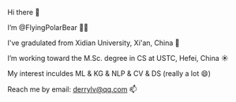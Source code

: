 Hi there 👋

I’m  @FlyingPolarBear 🐻‍❄ 

I've gradulated from Xidian University, Xi'an, China 🚩

I’m working toward the M.Sc. degree in CS at USTC, Hefei, China ☀️

My interest inculdes ML & KG & NLP & CV & DS (really a lot 😄)

Reach me by email: derrylv@qq.com 📫

<!---
FlyingPolarBear/FlyingPolarBear is a ✨ special ✨ repository because its `README.md` (this file) appears on your GitHub profile.
You can click the Preview link to take a look at your changes.
--->
